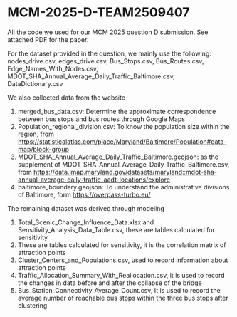 # MCM-2025-D-TEAM2509407
All the code we used for our MCM 2025 question D submission. See attached PDF for the paper.

For the dataset provided in the question, we mainly use the following:
nodes_drive.csv, edges_drive.csv, Bus_Stops.csv, Bus_Routes.csv, Edge_Names_With_Nodes.csv, MDOT_SHA_Annual_Average_Daily_Traffic_Baltimore.csv, DataDictionary.csv

We also collected data from the website
1. merged_bus_data.csv: Determine the approximate correspondence between bus stops and bus routes through Google Maps
2. Population_regional_division.csv: To know the population size within the region, from https://statisticalatlas.com/place/Maryland/Baltimore/Population#data-map/block-group
3. MDOT_SHA_Annual_Average_Daily_Traffic_Baltimore.geojson: as the supplement of MDOT_SHA_Annual_Average_Daily_Traffic_Baltimore.csv, from https://data.imap.maryland.gov/datasets/maryland::mdot-sha-annual-average-daily-traffic-aadt-locations/explore
4. baltimore_boundary.geojson: To understand the administrative divisions of Baltimore, form https://overpass-turbo.eu/
   
The remaining dataset was derived through modeling
1. Total_Scenic_Change_Influence_Data.xlsx and Sensitivity_Analysis_Data_Table.csv, these are tables calculated for sensitivity
2. These are tables calculated for sensitivity, it is the correlation matrix of attraction points
3. Cluster_Centers_and_Populations.csv, used to record information about attraction points
4. Traffic_Allocation_Summary_With_Reallocation.csv, it is used to record the changes in data before and after the collapse of the bridge
5. Bus_Station_Connectivity_Average_Count.csv, It is used to record the average number of reachable bus stops within the three bus stops after clustering

